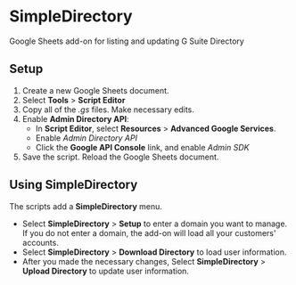# SimpleDirectory #
Google Sheets add-on for listing and updating G Suite Directory

## Setup ##

1. Create a new Google Sheets document.
2. Select **Tools** > **Script Editor**
3. Copy all of the *.gs* files. Make necessary edits.
4. Enable **Admin Directory API**:
   * In **Script Editor**, select **Resources** > **Advanced Google Services**.
   * Enable *Admin Directory API*
   * Click the **Google API Console** link, and enable *Admin SDK*
5. Save the script. Reload the Google Sheets document.

## Using SimpleDirectory ##

The scripts add a **SimpleDirectory** menu.

* Select **SimpleDirectory** > **Setup** to enter a domain you want to manage. If you do not enter a domain, the add-on will load all your customers' accounts.
* Select **SimpleDirectory** > **Download Directory** to load user information.
* After you made the necessary changes, Select **SimpleDirectory** > **Upload Directory** to update user information.
